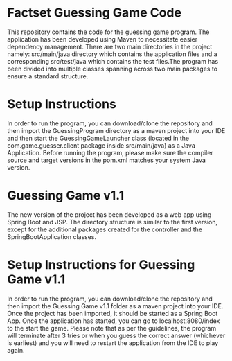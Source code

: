 # Factset Guessing Game Code

This repository contains the code for the guessing game program. The application has been developed using Maven to necessitate easier dependency management. There are two main directories in the project namely: src/main/java directory which contains the application files and a corresponding src/test/java which contains the test files.The program has been divided into multiple classes spanning across two main packages to ensure a standard structure.

# Setup Instructions

In order to run the program, you can download/clone the repository and then import the GuessingProgram directory as a maven project into your IDE and then start the GuessingGameLauncher class (located in the com.game.guesser.client package inside src/main/java) as a Java Application. Before running the program, please make sure the compiler source and target versions in the pom.xml matches your system Java version.

# Guessing Game v1.1

The new version of the project has been developed as a web app using Spring Boot and JSP. The directory structure is similar to the first version, except for the additional packages created for the controller and the SpringBootApplication classes.

# Setup Instructions for Guessing Game v1.1

In order to run the program, you can download/clone the repository and then import the Guessing Game v1.1 folder as a maven project into your IDE. Once the project has been imported, it should be started as a Spring Boot App. Once the application has started, you can go to localhost:8080/index to the start the game. Please note that as per the  guidelines, the program will terminate after 3 tries or when you guess the correct answer (whichever is earliest) and you will need to restart the application from the IDE to play again.
